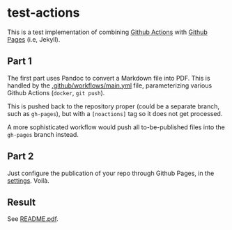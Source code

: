 # test-actions

This is a test implementation of combining [Github Actions](https://github.com/features/actions) with [Github Pages](https://pages.github.com/) (i.e, Jekyll).

## Part 1

The first part uses Pandoc to convert a Markdown file into PDF. This is handled by the [.github/workflows/main.yml](https://github.com/larsvilhuber/test-actions/tree/master/.github/workflows/main.yml) file, parameterizing various Github Actions (`docker`, `git push`). 

This is pushed back to the repository proper (could be a separate branch, such as `gh-pages`), but with a `[noactions]` tag so it does not get processed. 

A more sophisticated workflow would push all to-be-published files into the `gh-pages` branch instead.

## Part 2

Just configure the publication of your repo through Github Pages, in the [settings](settings/). Voilà.

## Result

See [README.pdf](docs/README.pdf).
